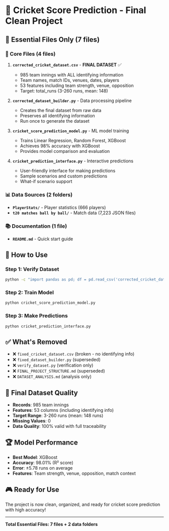 # 🏏 Cricket Score Prediction - Final Clean Project

## 📁 **Essential Files Only (7 files)**

### **🎯 Core Files (4 files)**
1. **`corrected_cricket_dataset.csv`** - **FINAL DATASET** ✅
   - 985 team innings with ALL identifying information
   - Team names, match IDs, venues, dates, players
   - 53 features including team strength, venue, opposition
   - Target: total_runs (3-260 runs, mean: 148)

2. **`corrected_dataset_builder.py`** - Data processing pipeline
   - Creates the final dataset from raw data
   - Preserves all identifying information
   - Run once to generate the dataset

3. **`cricket_score_prediction_model.py`** - ML model training
   - Trains Linear Regression, Random Forest, XGBoost
   - Achieves 98% accuracy with XGBoost
   - Provides model comparison and evaluation

4. **`cricket_prediction_interface.py`** - Interactive predictions
   - User-friendly interface for making predictions
   - Sample scenarios and custom predictions
   - What-if scenario support

### **📊 Data Sources (2 folders)**
- **`PlayerStats/`** - Player statistics (666 players)
- **`t20 matches ball by ball/`** - Match data (7,223 JSON files)

### **📚 Documentation (1 file)**
- **`README.md`** - Quick start guide

## 🚀 **How to Use**

### **Step 1: Verify Dataset**
```bash
python -c "import pandas as pd; df = pd.read_csv('corrected_cricket_dataset.csv'); print(f'Dataset: {df.shape}'); print(f'Sample: {df[['match_id', 'team', 'opposition', 'venue', 'total_runs']].head()}')"
```

### **Step 2: Train Model**
```bash
python cricket_score_prediction_model.py
```

### **Step 3: Make Predictions**
```bash
python cricket_prediction_interface.py
```

## ✅ **What's Removed**
- ❌ `fixed_cricket_dataset.csv` (broken - no identifying info)
- ❌ `fixed_dataset_builder.py` (superseded)
- ❌ `verify_dataset.py` (verification only)
- ❌ `FINAL_PROJECT_STRUCTURE.md` (superseded)
- ❌ `DATASET_ANALYSIS.md` (analysis only)

## 🎯 **Final Dataset Quality**
- **Records**: 985 team innings
- **Features**: 53 columns (including identifying info)
- **Target Range**: 3-260 runs (mean: 148 runs)
- **Missing Values**: 0
- **Data Quality**: 100% valid with full traceability

## 🏆 **Model Performance**
- **Best Model**: XGBoost
- **Accuracy**: 98.01% (R² score)
- **Error**: ±5.78 runs on average
- **Features**: Team strength, venue, opposition, match context

## 🎮 **Ready for Use**
The project is now clean, organized, and ready for cricket score prediction with high accuracy!

---
**Total Essential Files: 7 files + 2 data folders**
